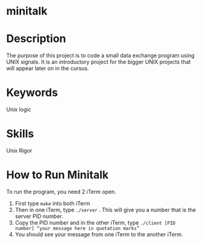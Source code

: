 # minitalk

# Description
The purpose of this project is to code a small data exchange program using UNIX signals. It is an introductory project for the bigger UNIX projects that will appear later on in the cursus.

# Keywords
Unix logic

# Skills
Unix
Rigor


# How to Run Minitalk
To run the program, you need 2 iTerm open.

1. First type `make` into both iTerm
2. Then in one iTerm, type `./server` . This will give you a number that is the server PID number.
3. Copy the PID number and in the other iTerm, type `./client [PID number] “your message here in quotation marks”`
4. You should see your message from one iTerm to the another iTerm.
